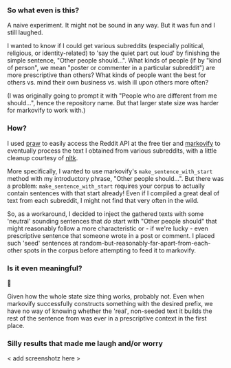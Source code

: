 ### So what even is this?

A naive experiment. It might not be sound in any way. But it was fun and I still laughed.


I wanted to know if I could get various subreddits (especially political, religious,
or identity-related) to 'say the quiet part out loud' by finishing the simple sentence,
"Other people should...". What kinds of people (if by "kind of person", we mean
"poster or commenter in a particular subreddit") are more prescriptive than others? What
kinds of people want the best for others vs. mind their own business vs. wish ill
upon others more often?

(I was originally going to prompt it with "People who are different from me should...", hence
the repository name. But that larger state size was harder for markovify to work with.)


### How?

I used [praw](https://praw.readthedocs.io/en/stable/getting_started/quick_start.html)
to easily access the Reddit API at the free tier and
[markovify](https://pypi.org/project/markovify/#basic-usage)
to eventually process the text I obtained from various subreddits, with a little
cleanup courtesy of [nltk](https://www.nltk.org/api/nltk.tokenize.sent_tokenize.html).

More specifically, I wanted to use markovify's `make_sentence_with_start` method with
my introductory phrase, "Other people should...". But there was a problem:
`make_sentence_with_start` requires your corpus to actually contain sentences with
that start already! Even if I compiled a great deal of text from each subreddit,
I might not find that very often in the wild.

So, as a workaround, I decided to inject the gathered texts with some 'neutral' sounding
sentences that _do_ start with "Other people should" that might reasonably follow
a more characteristic or - if we're lucky - even prescriptive sentence that someone
wrote in a post or comment. I placed such 'seed' sentences at random-but-reasonably-far-apart-from-each-other
spots in the corpus before attempting to feed it to markovify.



### Is it even meaningful?

🌚

Given how the whole state size thing works, probably not. Even when markovify successfully
constructs something with the desired prefix, we have no way of knowing whether the
'real', non-seeded text it builds the rest of the sentence from was ever in a
prescriptive context in the first place.


### Silly results that made me laugh and/or worry
< add screenshotz here >
